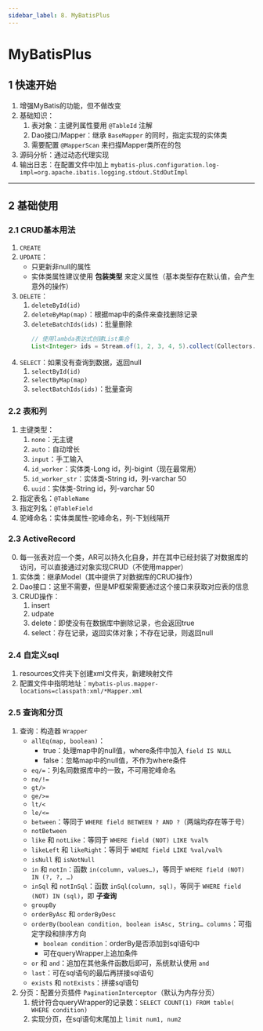 ```yaml
---
sidebar_label: 8. MyBatisPlus
---
```


# MyBatisPlus

## 1 快速开始
1. 增强MyBatis的功能，但不做改变
2. 基础知识：
    1. 表对象：主键列属性要用 `@TableId` 注解
    2. Dao接口/Mapper：继承 `BaseMapper` 的同时，指定实现的实体类
    3. 需要配置 `@MapperScan` 来扫描Mapper类所在的包
3. 源码分析：通过动态代理实现
4. 输出日志：在配置文件中加上 `mybatis-plus.configuration.log-impl=org.apache.ibatis.logging.stdout.StdOutImpl`

---

## 2 基础使用
### 2.1 CRUD基本用法
1. `CREATE`
2. `UPDATE`：
    - 只更新非null的属性
    - 实体类属性建议使用 **包装类型** 来定义属性（基本类型存在默认值，会产生意外的操作）
3. `DELETE`：
    1. `deleteById(id)`
    2. `deleteByMap(map)`：根据map中的条件来查找删除记录
    3. `deleteBatchIds(ids)`：批量删除
        ```java showLineNumbers
        // 使用lambda表达式创建List集合
        List<Integer> ids = Stream.of(1, 2, 3, 4, 5).collect(Collectors.toList());
        ```
4. `SELECT`：如果没有查询到数据，返回null
    1. `selectById(id)`
    2. `selectByMap(map)`
    3. `selectBatchIds(ids)`：批量查询

### 2.2 表和列
1. 主键类型：
    1. `none`：无主键
    2. `auto`：自动增长
    3. `input`：手工输入
    4. `id_worker`：实体类-Long id，列-bigint（现在最常用）
    5. `id_worker_str`：实体类-String id，列-varchar 50
    6. `uuid`：实体类-String id，列-varchar 50
2. 指定表名：`@TableName`
3. 指定列名：`@TableField`
4. 驼峰命名：实体类属性-驼峰命名，列-下划线隔开

### 2.3 ActiveRecord
0. 每一张表对应一个类，AR可以持久化自身，并在其中已经封装了对数据库的访问，可以直接通过对象实现CRUD（不使用mapper）
1. 实体类：继承Model（其中提供了对数据库的CRUD操作）
2. Dao接口：这里不需要，但是MP框架需要通过这个接口来获取对应表的信息
3. CRUD操作：
    1. insert
    2. udpate
    3. delete：即使没有在数据库中删除记录，也会返回true
    4. select：存在记录，返回实体对象；不存在记录，则返回null


### 2.4 自定义sql
1. resources文件夹下创建xml文件夹，新建映射文件
2. 配置文件中指明地址：`mybatis-plus.mapper-locations=classpath:xml/*Mapper.xml`

### 2.5 查询和分页
1. 查询：构造器 `Wrapper`
    - `allEq(map, boolean)`：
        - true：处理map中的null值，where条件中加入 `field IS NULL`
        - false：忽略map中的null值，不作为where条件
    - `eq/=`：列名同数据库中的一致，不可用驼峰命名
    - `ne/!=`
    - `gt/>`
    - `ge/>=`
    - `lt/<`
    - `le/<=`
    - `between`：等同于 `WHERE field BETWEEN ? AND ?`（两端均存在等于号）
    - `notBetween`
    - `like` 和 `notLike`：等同于 `WHERE field (NOT) LIKE %val%`
    - `likeLeft` 和 `likeRight`：等同于 `WHERE field LIKE %val/val%`
    - `isNull` 和 `isNotNull`
    - `in` 和 `notIn`：函数 `in(column, values…)`，等同于 `WHERE field (NOT) IN (?, ?, …)`
    - `inSql` 和 `notInSql`：函数 `inSql(column, sql)`，等同于 `WHERE field (NOT) IN (sql)`，即 **子查询**
    - `groupBy`
    - `orderByAsc` 和 `orderByDesc`
    - `orderBy(boolean condition, boolean isAsc, String… columns`：可指定字段和排序方向
        - `boolean condition`：orderBy是否添加到sql语句中
        - 可在queryWrapper上追加条件
    - `or` 和 `and`：追加在其他条件函数后即可，系统默认使用 `and`
    - `last`：可在sql语句的最后再拼接sql语句
    - `exists` 和 `notExists`：拼接sql语句
2. 分页：配置分页插件 `PaginationInterceptor`（默认为内存分页）
    1. 统计符合queryWrapper的记录数：`SELECT COUNT(1) FROM table( WHERE condition)`
    2. 实现分页，在sql语句末尾加上 `limit num1, num2`